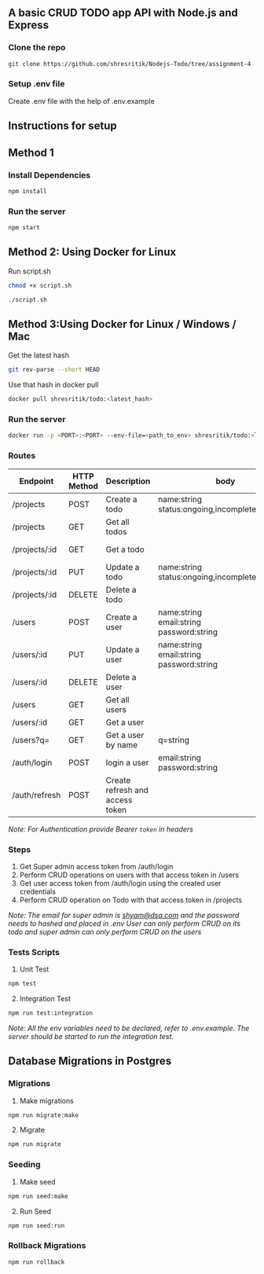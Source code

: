 ## A basic CRUD TODO app API with Node.js and Express

### Clone the repo

```bash
git clone https://github.com/shresritik/Nodejs-Todo/tree/assignment-4
```

### Setup .env file

Create .env file with the help of .env.example

## Instructions for setup

## Method 1

### Install Dependencies

```bash
npm install
```

### Run the server

```bash
npm start
```

## Method 2: Using Docker for Linux

Run script.sh

```bash
chmod +x script.sh
```

```bash
./script.sh
```

## Method 3:Using Docker for Linux / Windows / Mac

Get the latest hash

```bash
git rev-parse --short HEAD
```

Use that hash in docker pull

```bash
docker pull shresritik/todo:<latest_hash>
```

### Run the server

```bash
docker run -p <PORT>:<PORT> --env-file=<path_to_env> shresritik/todo:<latest_hash>
```

### Routes

| Endpoint      | HTTP Method | Description                     | body                                              | Authorization     |
| ------------- | ----------- | ------------------------------- | ------------------------------------------------- | ----------------- |
| /projects     | POST        | Create a todo                   | name:string<br>status:ongoing,incomplete,complete | User              |
| /projects     | GET         | Get all todos                   |                                                   | Super Admin, User |
| /projects/:id | GET         | Get a todo                      |                                                   | Super Admin, User |
| /projects/:id | PUT         | Update a todo                   | name:string<br>status:ongoing,incomplete,complete | User              |
| /projects/:id | DELETE      | Delete a todo                   |                                                   | User              |
| /users        | POST        | Create a user                   | name:string<br>email:string<br>password:string    | Super Admin       |
| /users/:id    | PUT         | Update a user                   | name:string<br>email:string<br>password:string    | Super Admin       |
| /users/:id    | DELETE      | Delete a user                   |                                                   | Super Admin       |
| /users        | GET         | Get all users                   |                                                   | Super Admin       |
| /users/:id    | GET         | Get a user                      |                                                   | Super Admin       |
| /users?q=     | GET         | Get a user by name              | q=string                                          | Super Admin       |
| /auth/login   | POST        | login a user                    | email:string<br>password:string                   |
| /auth/refresh | POST        | Create refresh and access token |                                                   |                   |

_Note: For Authentication provide Bearer `token` in headers_

### Steps

1. Get Super admin access token from /auth/login
2. Perform CRUD operations on users with that access token in /users
3. Get user access token from /auth/login using the created user credentials
4. Perform CRUD operation on Todo with that access token in /projects

_Note: The email for super admin is shyam@dsa.com and the password needs to hashed and placed in .env_
_User can only perform CRUD on its todo and super admin can only perform CRUD on the users_

### Tests Scripts

1. Unit Test

```bash
npm test
```

2. Integration Test

```bash
npm run test:integration
```

_Note: All the env variables need to be declared, refer to .env.example._
_The server should be started to run the integration test._

## Database Migrations in Postgres

### Migrations

1. Make migrations

```bash
npm run migrate:make
```

2. Migrate

```bash
npm run migrate
```

### Seeding

1. Make seed

```bash
npm run seed:make
```

2. Run Seed

```bash
npm run seed:run
```

### Rollback Migrations

```bash
npm run rollback
```
